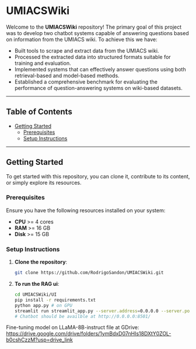 # UMIACSWiki

Welcome to the **UMIACSWiki** repository! The primary goal of this project was to develop two chatbot systems capable of answering questions based on information from the UMIACS wiki. To achieve this we have:

- Built tools to scrape and extract data from the UMIACS wiki.
- Processed the extracted data into structured formats suitable for training and evaluation.
- Implemented systems that can effectively answer questions using both retrieval-based and model-based methods.
- Established a comprehensive benchmark for evaluating the performance of question-answering systems on wiki-based datasets.

---

## Table of Contents

- [Getting Started](#getting-started)
  - [Prerequisites](#prerequisites)
  - [Setup Instructions](#setup-instructions)
---

## Getting Started

To get started with this repository, you can clone it, contribute to its content, or simply explore its resources.

### Prerequisites

Ensure you have the following resources installed on your system:
- **CPU** >= 4 cores
- **RAM** >= 16 GB
- **Disk** >= 15 GB
### Setup Instructions

1. **Clone the repository**:
   ```bash
   git clone https://github.com/RodrigoSandon/UMIACSWiki.git
2. **To run the RAG ui**:
   ```bash
   cd UMIACSWiki/UI 
   pip install -r requirements.txt
   python app.py # on GPU 
   streamlit run streamlit_app.py --server.address=0.0.0.0 --server.port=8501 on cpu # on CPU
   # Chatbot should be availble at http://0.0.0.0:8501/
   ```


Fine-tuning model on LLaMA-8B-instruct
file at GDrive:
https://drive.google.com/drive/folders/1ymBdxD07nHIs18DXtY0ZOL-b0cshCzzM?usp=drive_link
